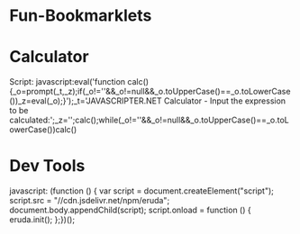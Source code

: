# Fun-Bookmarklets

# Calculator
Script: javascript:eval('function calc(){_o=prompt(_t,_z);if(_o!=\'\'&&_o!=null&&_o.toUpperCase()==_o.toLowerCase())_z=eval(_o);}');_t='JAVASCRIPTER.NET Calculator - Input the expression to be calculated:';_z='';calc();while(_o!=''&&_o!=null&&_o.toUpperCase()==_o.toLowerCase())calc()
# Dev Tools
javascript: (function () {  var script = document.createElement("script");  script.src = "//cdn.jsdelivr.net/npm/eruda";  document.body.appendChild(script);  script.onload = function () {    eruda.init();  };})();
